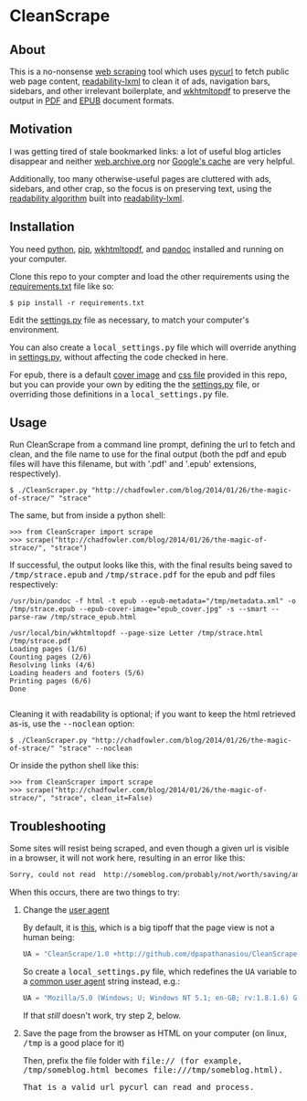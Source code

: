 # CleanScrape

## About

This is a no-nonsense [web scraping](https://en.wikipedia.org/wiki/Web_scraping) tool which uses [pycurl](https://pypi.python.org/pypi/pycurl/) to fetch public web page content, [readability-lxml](https://pypi.python.org/pypi/readability-lxml) to clean it of ads, navigation bars, sidebars, and other irrelevant boilerplate, and [wkhtmltopdf](http://wkhtmltopdf.org/) to preserve the output in [PDF](https://en.wikipedia.org/wiki/PDF) and [EPUB](http://en.wikipedia.org/wiki/EPUB) document formats.

## Motivation

I was getting tired of stale bookmarked links: a lot of useful blog articles disappear and neither [web.archive.org](http://archive.org/web/) nor [Google's cache](http://websearch.about.com/od/focusongoogle/qt/google-cache.htm) are very helpful.

Additionally, too many otherwise-useful pages are cluttered with ads, sidebars, and other crap, so the focus is on preserving text, using the [readability algorithm](http://stackoverflow.com/a/4240037) built into [readability-lxml](https://pypi.python.org/pypi/readability-lxml).

## Installation

You need [python](http://python.org/), [pip](http://www.pip-installer.org/en/latest/installing.html), [wkhtmltopdf](http://wkhtmltopdf.org/), and [pandoc](http://johnmacfarlane.net/pandoc/) installed and running on your computer.

Clone this repo to your compter and load the other requirements using the [requirements.txt](requirements.txt) file like so:

```
$ pip install -r requirements.txt
```

Edit the [settings.py](settings.py) file as necessary, to match your computer's environment.

You can also create a <tt>local_settings.py</tt> file which will override anything in [settings.py](settings.py), without affecting the code checked in here.

For epub, there is a default [cover image](epub_cover.jpg) and [css file](epub.css) provided in this repo, but you can provide your own by editing the the [settings.py](settings.py) file, or overriding those definitions in a <tt>local_settings.py</tt> file.

## Usage

Run CleanScrape from a command line prompt, defining the url to fetch and clean, and the file name to use for the final output (both the pdf and epub files will have this filename, but with '.pdf' and '.epub' extensions, respectively).

```
$ ./CleanScraper.py "http://chadfowler.com/blog/2014/01/26/the-magic-of-strace/" "strace"
```

The same, but from inside a python shell:

```
>>> from CleanScraper import scrape
>>> scrape("http://chadfowler.com/blog/2014/01/26/the-magic-of-strace/", "strace")                                          
```

If successful, the output looks like this, with the final results being saved to <tt>/tmp/strace.epub</tt> and <tt>/tmp/strace.pdf</tt> for the epub and pdf files respectively:

```
/usr/bin/pandoc -f html -t epub --epub-metadata="/tmp/metadata.xml" -o /tmp/strace.epub --epub-cover-image="epub_cover.jpg" -s --smart --parse-raw /tmp/strace_epub.html 

/usr/local/bin/wkhtmltopdf --page-size Letter /tmp/strace.html /tmp/strace.pdf
Loading pages (1/6)
Counting pages (2/6)                                               
Resolving links (4/6)                                                       
Loading headers and footers (5/6)                                           
Printing pages (6/6)
Done                                                                      
                                                           
```

Cleaning it with readability is optional; if you want to keep the html retrieved as-is, use the <tt>--noclean</tt> option:

```
$ ./CleanScraper.py "http://chadfowler.com/blog/2014/01/26/the-magic-of-strace/" "strace" --noclean
```

Or inside the python shell like this:

```
>>> from CleanScraper import scrape
>>> scrape("http://chadfowler.com/blog/2014/01/26/the-magic-of-strace/", "strace", clean_it=False)                                          
```

## Troubleshooting

Some sites will resist being scraped, and even though a given url is visible in a browser, it will not work here, resulting in an error like this:

```sh
Sorry, could not read  http://someblog.com/probably/not/worth/saving/anyway/
```

When this occurs, there are two things to try:

1. Change the [user agent](www.whatsmyuseragent.com/WhatsAUserAgent) 

   By default, it is [this](settings.py#L13), which is a big tipoff that the page view is not a human being:

   ```python
   UA = "CleanScrape/1.0 +http://github.com/dpapathanasiou/CleanScrape"
   ```
   
   So create a <tt>local_settings.py</tt> file, which redefines the <tt>UA</tt> variable to a [common user agent](http://www.whatsmyuseragent.com/CommonUserAgents) string instead, e.g.:
   
   ```python
   UA = "Mozilla/5.0 (Windows; U; Windows NT 5.1; en-GB; rv:1.8.1.6) Gecko/20070725 Firefox/2.0.0.6"
   ```
   
   If that *still* doesn't work, try step 2, below.

2. Save the page from the browser as HTML on your computer (on linux, <tt>/tmp</tt> is a good place for it)

   Then, prefix the file folder with <tt>file://</tmp> (for example, <tt>/tmp/someblog.html</tt> becomes <tt>file:///tmp/someblog.html</tt>).
   
   That is a valid url pycurl can read and process.

